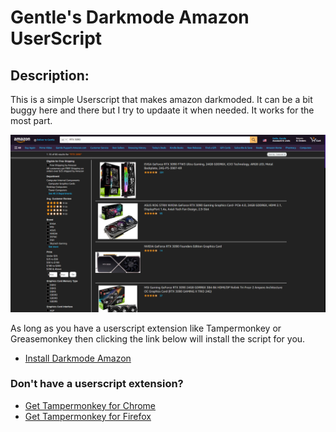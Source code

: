 

# Gentle's Darkmode Amazon UserScript

## Description:
This is a simple Userscript that makes amazon darkmoded. It can be a bit buggy here and there but I try to updaate it when needed. It works for the most part.

![Preview Image](Darkmode.png)

As long as you have a userscript extension like Tampermonkey or Greasemonkey then clicking the link below will install the script for you.
* [Install Darkmode Amazon](https://github.com/GentlePuppet/Gentles_Tampermonkey_Userscripts/raw/main/Amazon%20Darkmode/Amazon%20Darkmode.user.js)

### Don't have a userscript extension?
* [Get Tampermonkey for Chrome](https://chrome.google.com/webstore/detail/tampermonkey/dhdgffkkebhmkfjojejmpbldmpobfkfo?hl=en)
* [Get Tampermonkey for Firefox](https://addons.mozilla.org/en-US/firefox/addon/tampermonkey/)
